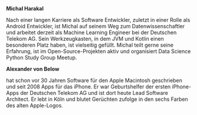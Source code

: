 **Michal Harakal**

Nach einer langen Karriere als Software Entwickler, zuletzt in einer Rolle als Android Entwickler, ist Michal auf seinem Weg zum Datenwissenschaftler und arbeitet derzeit als Machine Learning Engineer bei der Deutschen Telekom AG. Sein Werkzeugkasten, in dem JVM und Kotlin einen besonderen Platz haben, ist vielseitig gefüllt. Michal teilt gerne seine Erfahrung, ist im Open-Source-Projekten aktiv und organisiert Data Science Python Study Group Meetup.

**Alexander von Below**

hat schon vor 30 Jahren Software für den Apple Macintosh geschrieben und seit 2008 Apps für das iPhone. Er war Geburtshelfer der ersten iPhone-Apps der Deutschen Telekom AG und ist dort heute Lead Software Architect. Er lebt in Köln und blutet Gerüchten zufolge in den sechs Farben des alten Apple-Logos.
